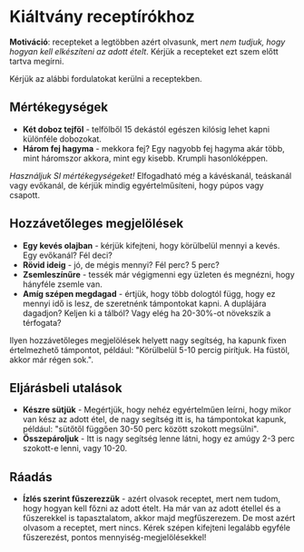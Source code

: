 # Kiáltvány receptírókhoz

__Motiváció__: recepteket a legtöbben azért olvasunk, mert _nem tudjuk, hogy hogyan kell elkészíteni az adott ételt_. Kérjük a recepteket ezt szem előtt tartva megírni.

Kérjük az alábbi fordulatokat kerülni a receptekben.

## Mértékegységek
* __Két doboz tejföl__ - telfölből 15 dekástól egészen kilósig lehet kapni különféle dobozokat. 
* __Három fej hagyma__ - mekkora fej? Egy nagyobb fej hagyma akár több, mint háromszor akkora, mint egy kisebb. Krumpli hasonlóképpen.

_Használjuk SI mértékegységeket!_ Elfogadható még a kávéskanál, teáskanál vagy evőkanál, de kérjük mindig egyértelműsíteni, hogy púpos vagy csapott.

## Hozzávetőleges megjelölések
* __Egy kevés olajban__ - kérjük kifejteni, hogy körülbelül mennyi a kevés. Egy evőkanál? Fél deci?
* __Rövid ideig__ - jó, de mégis mennyi? Fél perc? 5 perc?
* __Zsemleszínűre__ - tessék már végigmenni egy üzleten és megnézni, hogy hányféle zsemle van.
* __Amíg szépen megdagad__ - értjük, hogy több dologtól függ, hogy ez mennyi idő is lesz, de szeretnénk támpontokat kapni. A duplájára dagadjon? Keljen ki a tálból? Vagy elég ha 20-30%-ot növekszik a térfogata?

Ilyen hozzávetőleges megjelölések helyett nagy segítség, ha kapunk fixen értelmezhető támpontot, például: "Körülbelül 5-10 percig pirítjuk. Ha füstöl, akkor már régen sok.".

## Eljárásbeli utalások
* __Készre sütjük__ - Megértjük, hogy nehéz egyértelműen leírni, hogy mikor van kész az adott étel, de nagy segítség itt is, ha támpontokat kapunk, például: "sütőtől függően 30-50 perc között szokott megsülni".
* __Összepároljuk__ - Itt is nagy segítség lenne látni, hogy ez amúgy 2-3 perc szokott-e lenni, vagy 10-20.

## Ráadás
* __Ízlés szerint fűszerezzük__ - azért olvasok receptet, mert nem tudom, hogy hogyan kell főzni az adott ételt. Ha már van az adott étellel és a fűszerekkel is tapasztalatom, akkor majd megfűszerezem. De most azért olvasom a receptet, mert nincs. Kérek szépen kifejteni legalább egyféle fűszerezést, pontos mennyiség-megjelölésekkel!